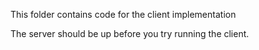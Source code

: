 This folder contains code for the client implementation

The server should be up before you try running the client. 

